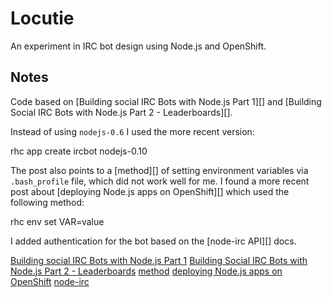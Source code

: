 # Locutie
An experiment in IRC bot design using Node.js and OpenShift.

## Notes

Code based on [Building social IRC Bots with Node.js Part 1][] and
[Building Social IRC Bots with Node.js Part 2 - Leaderboards][]. 

Instead of using `nodejs-0.6` I used the more recent version:

   rhc app create ircbot nodejs-0.10

The post also points to a [method][] of setting environment variables via
`.bash_profile` file, which did not work well for me. I found a more recent 
post about [deploying Node.js apps on OpenShift][] which used the following
method:

   rhc env set VAR=value

I added authentication for the bot based on the [node-irc API][] docs.

[Building social IRC Bots with Node.js Part 1](https://www.openshift.com/blogs/building-social-irc-bots-with-nodejs-part-1)
[Building Social IRC Bots with Node.js Part 2 - Leaderboards](https://www.openshift.com/blogs/building-social-irc-bots-with-nodejs-part-2)
[method](https://www.openshift.com/blogs/secret-free-source-on-paas)
[deploying Node.js apps on OpenShift](https://www.openshift.com/blogs/run-your-nodejs-projects-on-openshift-in-two-simple-steps)
[node-irc](https://node-irc.readthedocs.org/en/latest/API.html#client)
